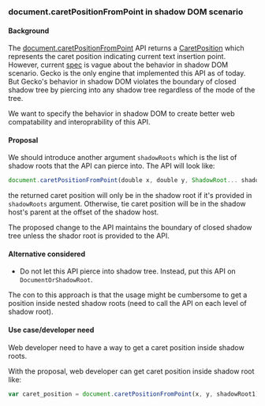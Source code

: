 ### document.caretPositionFromPoint in shadow DOM scenario

#### Background

The [document.caretPositionFromPoint](https://www.w3.org/TR/cssom-view-1/#ref-for-dom-document-caretpositionfrompoint-1) API returns a
[CaretPosition](https://www.w3.org/TR/cssom-view-1/#the-caretposition-interface) which represents the caret position indicating current
text insertion point. However, current [spec](https://www.w3.org/TR/cssom-view-1/#dom-document-caretpositionfrompoint) is vague about
the behavior in shadow DOM scenario. Gecko is the only engine that implemented this API as of today. But Gecko's behavior in shadow DOM
violates the boundary of closed shadow tree by piercing into any shadow tree regardless of the mode of the tree.

We want to specify the behavior in shadow DOM to create better web compatability and interoprability of this API.

#### Proposal
We should introduce another argument `shadowRoots` which is the list of shadow roots that the API can pierce into. The
API will look like:

```js
document.caretPositionFromPoint(double x, double y, ShadowRoot... shadowRoots)
```

the returned caret position will only be in the shadow root if it's provided in `shadowRoots` argument. Otherwise, tie caret position will be
in the shadow host's parent at the offset of the shadow host.

The proposed change to the API maintains the boundary of closed shadow tree unless the shador root is provided to the API.

#### Alternative considered
- Do not let this API pierce into shadow tree. Instead, put this API on `DocumentOrShadowRoot`.

The con to this approach is that the usage might be cumbersome to get a position inside nested shadow roots (need to call the API on each level of shadow root).

#### Use case/developer need
Web developer need to have a way to get a caret position inside shadow roots.

With the proposal, web developer can get caret position inside shadow root like:
```js
var caret_position = document.caretPositionFromPoint(x, y, shadowRoot1);
```